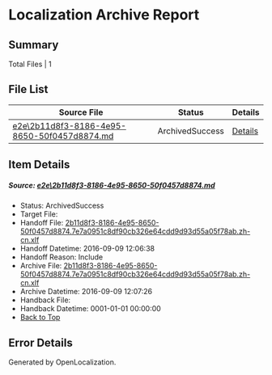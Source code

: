 # <a name='report-top'></a> Localization Archive Report

## Summary
 Total Files | 1

## File List
 Source File | Status | Details 
 ----------- | ------ | ------- 
 [e2e\2b11d8f3-8186-4e95-8650-50f0457d8874.md](https://github.com/OpenLocalizationTestOrg/ol-test0/blob/ae7fd67bb885efae37f74d1f4dd3f570eb865b58/e2e/2b11d8f3-8186-4e95-8650-50f0457d8874.md) | ArchivedSuccess | [Details](#820fff0b108fa618eba80c59b2d803d2dddcb2843)

## Item Details
##### <a name='820fff0b108fa618eba80c59b2d803d2dddcb2843'></a> Source: [e2e\2b11d8f3-8186-4e95-8650-50f0457d8874.md](https://github.com/OpenLocalizationTestOrg/ol-test0/blob/ae7fd67bb885efae37f74d1f4dd3f570eb865b58/e2e/2b11d8f3-8186-4e95-8650-50f0457d8874.md)
* Status: ArchivedSuccess
* Target File: 
* Handoff File: [2b11d8f3-8186-4e95-8650-50f0457d8874.7e7a0951c8df90cb326e64cdd9d93d55a05f78ab.zh-cn.xlf](https://github.com/OpenLocalizationTestOrg/ol-test0-handoff/blob/5415b3bd3011eaac4752a26d53f62a9d56e078cb/ol-handoff/OpenLocalizationTestOrg/ol-test0-zhcn/yuwzho/ht/2b11d8f3-8186-4e95-8650-50f0457d8874.7e7a0951c8df90cb326e64cdd9d93d55a05f78ab.zh-cn.xlf)
* Handoff Datetime: 2016-09-09 12:06:38
* Handoff Reason: Include
* Archive File: [2b11d8f3-8186-4e95-8650-50f0457d8874.7e7a0951c8df90cb326e64cdd9d93d55a05f78ab.zh-cn.xlf](https://github.com/OpenLocalizationTestOrg/ol-test0-handoff/blob/0fb3316bce6f202ff6ddf2e4a2afe9656263af1f/ol-archive/OpenLocalizationTestOrg/ol-test0-zhcn/yuwzho/ht/2b11d8f3-8186-4e95-8650-50f0457d8874.7e7a0951c8df90cb326e64cdd9d93d55a05f78ab.zh-cn.xlf)
* Archive Datetime: 2016-09-09 12:07:26
* Handback File: 
* Handback Datetime: 0001-01-01 00:00:00
* [Back to Top](#report-top)


## Error Details

Generated by OpenLocalization.
